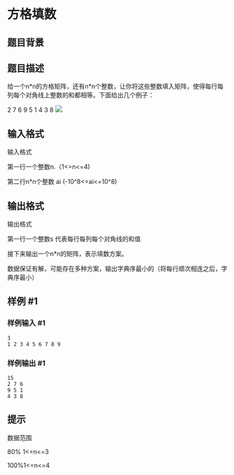 # 方格填数

## 题目背景



## 题目描述

给一个n\*n的方格矩阵，还有n\*n个整数，让你将这些整数填入矩阵，使得每行每列每个对角线上整数的和都相等。下面给出几个例子：

2 7 6
9 5 1
4 3 8
![](https://cdn.luogu.com.cn/upload/pic/207.png)


## 输入格式

输入格式

第一行一个整数n.（1<=n<=4)

第二行n\*n个整数 ai (-10^8<=ai<=10^8)


## 输出格式

输出格式

第一行一个整数s 代表每行每列每个对角线的和值

接下来输出一个n\*n的矩阵，表示填数方案。


数据保证有解，可能存在多种方案，输出字典序最小的（将每行顺次相连之后，字典序最小）



## 样例 #1

### 样例输入 #1
```
3
1 2 3 4 5 6 7 8 9
```

### 样例输出 #1

```
15
2 7 6
9 5 1
4 3 8

```

## 提示

数据范围

80% 1<=n<=3

100%1<=n<=4



